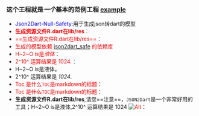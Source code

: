 ### 这个~~工程~~就是*一个*基本的**范例工程** [example](https://github.com/fastcode555/Json2Dart_Null_Safety/tree/develop_database/example)
- <font color=blue>Json2Dart-Null-Safety:</font>用于生成json转dart的模型
- <font color=red>**生成资源文件R.dart在lib/res**</font>：
- <font color=red>==生成资源文件R.dart在lib/res==</font>：
- <font color=red>生成的模型依赖 [json2dart_safe](https://pub.dev/packages/json2dart_safe/versions) 的依赖库</font>
- <font color=red>H~2~O is是*液体*</font>：
- <font color=red>2^10^ 运算结果是 1024.</font>：
- H~2~O is是液体。
- 2^10^ 运算结果是 *1024*.
- <font color=red>Toc 是什么`TOC`是markdown的标题</font>：
- <font color=red>Toc ~~是什么~~`TOC`是markdown的标题</font>：
- **生成资源文件R.dart在lib/res**,请您==注意==，`JSON2Dart`是一个非常好用的工具；H~2~O is是液体,2^10^ 运算结果是 1024 <font color=red> ![Alt](https://imgconvert.csdnimg.cn/aHR0cHM6Ly9hdmF0YXIuY3Nkbi5uZXQvNy83L0IvMV9yYWxmX2h4MTYzY29tLmpwZw=30x30)</font>：
